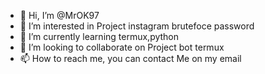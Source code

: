 - 👋 Hi, I’m @MrOK97
- 👀 I’m interested in Project instagram brutefoce password
- 🌱 I’m currently learning termux,python
- 💞️ I’m looking to collaborate on Project bot termux
- 📫 How to reach me, you can contact Me on my email

<!---
MrOK97/MrOK97 is a ✨ special ✨ repository because its `README.md` (this file) appears on your GitHub profile.
You can click the Preview link to take a look at your changes.
--->

